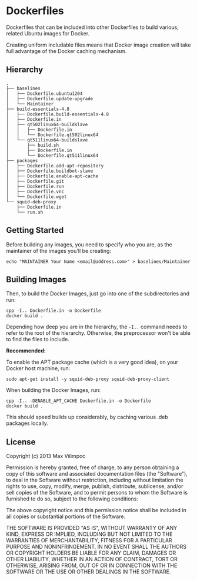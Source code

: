Dockerfiles
===========

Dockerfiles that can be included into other Dockerfiles to 
build various, related Ubuntu images for Docker.

Creating uniform includable files means that Docker image creation
will take full advantage of the Docker caching mechanism.

Hierarchy
---------

    .
    ├── baselines
    │   ├── Dockerfile.ubuntu1204
    │   ├── Dockerfile.update-upgrade
    │   └── Maintainer
    ├── build-essentials-4.8
    │   ├── Dockerfile.build-essentials-4.8
    │   ├── Dockerfile.in
    │   ├── qt502linux64-buildslave
    │   │   ├── Dockerfile.in
    │   │   └── Dockerfile.qt502linux64
    │   └── qt511linux64-buildslave
    │       ├── build.sh
    │       ├── Dockerfile.in
    │       └── Dockerfile.qt511linux64
    ├── packages
    │   ├── Dockerfile.add-apt-repository
    │   ├── Dockerfile.buildbot-slave
    │   ├── Dockerfile.enable-apt-cache
    │   ├── Dockerfile.git
    │   ├── Dockerfile.run
    │   ├── Dockerfile.vnc
    │   └── Dockerfile.wget
    └── squid-deb-proxy
        ├── Dockerfile.in
        └── run.sh


Getting Started
---------------

Before building any images, you need to specify who you are, as the
maintainer of the images you'll be creating:

    echo "MAINTAINER Your Name <email@address.com>" > baselines/Maintainer


Building Images
---------------

Then, to build the Docker Images, just go into one of the subdirectories
and run:

    cpp -I.. Dockerfile.in -o Dockerfile
    docker build .

Depending how deep you are in the hierarchy, the `-I..` command
needs to refer to the root of the hierarchy. Otherwise, the preprocessor
won't be able to find the files to include.

**Recommended:**

To enable the APT package cache (which is a very good idea),
on your Docker host machine, run:

    sudo apt-get install -y squid-deb-proxy squid-deb-proxy-client

When building the Docker Images, run:

    cpp -I.. -DENABLE_APT_CACHE Dockerfile.in -o Dockerfile
    docker build .

This should speed builds up considerably, by caching various .deb 
packages locally.


License
-------

Copyright (c) 2013 Max Vilimpoc
    
Permission is hereby granted, free of charge, to any person obtaining a copy of this software and associated documentation files (the "Software"), to deal in the Software without restriction, including without limitation the rights to use, copy, modify, merge, publish, distribute, sublicense, and/or sell copies of the Software, and to permit persons to whom the Software is furnished to do so, subject to the following conditions:
    
The above copyright notice and this permission notice shall be included in all copies or substantial portions of the Software.
    
THE SOFTWARE IS PROVIDED "AS IS", WITHOUT WARRANTY OF ANY KIND, EXPRESS OR IMPLIED, INCLUDING BUT NOT LIMITED TO THE WARRANTIES OF MERCHANTABILITY, FITNESS FOR A PARTICULAR PURPOSE AND NONINFRINGEMENT. IN NO EVENT SHALL THE AUTHORS OR COPYRIGHT HOLDERS BE LIABLE FOR ANY CLAIM, DAMAGES OR OTHER LIABILITY, WHETHER IN AN ACTION OF CONTRACT, TORT OR OTHERWISE, ARISING FROM, OUT OF OR IN CONNECTION WITH THE SOFTWARE OR THE USE OR OTHER DEALINGS IN THE SOFTWARE.

